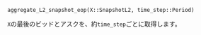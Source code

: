 ```
aggregate_L2_snapshot_eop(X::SnapshotL2, time_step::Period)
```

`X`の最後のビッドとアスクを、約`time_step`ごとに取得します。
